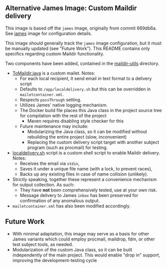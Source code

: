 ## Alternative James Image: Custom Maildir delivery

This image is based off the `james` image, originally from commit 669db6a.  See [james](../james/) image for configuration details.

This image *should* generally track the `james` image configuration, but it must be manually updated (see "Future Work").  This README contains only specifics regarding custom Maildir functionality.

Two components have been added, contained in the [maildir-utils](maildir-utils/) directory.
- [ToMaildir.java](maildir-utils/ToMaildir.java) is a custom mailet.  Notes:
  - For each local recipient, it send email in text format to a delivery script
  - Defaults to `/app/localdelivery.sh` but this can be overridden in `mailetcontainer.xml`.
  - Respects `passThrough` setting.
  - Utilizes James' native logging mechanism.
  - The Docker build file places this Java class in the project source tree for compilation with the rest of the project
    - Maven requires disabling style checker for this
  - Future maintenance may include:
    - Modularizing the Java class, so it can be modified without rebuilding the entire project (slow, inconvenient)
    - Replacing the custom delivery script target with another subject program (such as procmail) for testing.
- [localdelivery.sh](maildir-utils/localdelivery.sh) script is a custom shell script to enable Maildir delivery. Notes:
  - Receives the email via `stdin`,
  - Saves it under a unique file name (with a lock, to prevent races),
  - Backs up any existing files in case of name collision (unlikely).
- Strictly speaking, together these represent a convenience mechanism for output collection.  As such:
  - They have __not__ been comprehensively tested, use at your own risk.
  - Message delivery to James `inbox` has been preserved for confirmation of any anomalous output.
- `mailetcontainer.xml` has also been modified accordingly.

## Future Work
- With minimal adaptation, this image may serve as a basis for other James variants which could employ procmail, maildrop, fdm, or other test subject tools, as needed.
- Modularization of the custom Java class, so it can be built independently of the main project.  This would enable "drop in" support, improving the development-testing cycle

